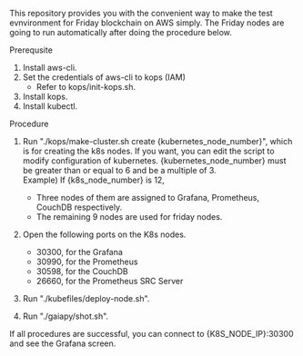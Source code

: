 This repository provides you with the convenient way to make the test evnvironment for Friday blockchain on AWS simply. 
The Friday nodes are going to run automatically after doing the procedure below.

Prerequsite
1. Install aws-cli.
2. Set the credentials of aws-cli to kops (IAM) 
    - Refer to kops/init-kops.sh.
3. Install kops.
4. Install kubectl.

Procedure
1. Run "./kops/make-cluster.sh create {kubernetes_node_number}", which is for creating the k8s nodes. If you want, you can edit the script to modify configuration of kubernetes. {kubernetes_node_number} must be greater than or equal to 6 and be a multiple of 3.\
    Example) If {k8s_node_number} is 12,
    - Three nodes of them are assigned to Grafana, Prometheus, CouchDB respectively.
    - The remaining 9 nodes are used for friday nodes.

2. Open the following ports on the K8s nodes.
    - 30300, for the Grafana
    - 30990, for the Prometheus
    - 30598, for the CouchDB
    - 26660, for the Prometheus SRC Server
        
3. Run "./kubefiles/deploy-node.sh".

4. Run "./gaiapy/shot.sh".

If all procedures are successful, you can connect to {K8S_NODE_IP}:30300 and see the Grafana screen.
